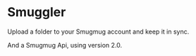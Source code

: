 # Smuggler

Upload a folder to your Smugmug account and keep it in sync.

And a Smugmug Api, using version 2.0.

